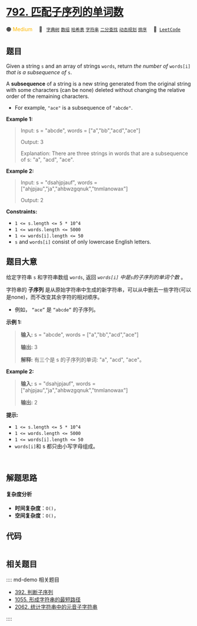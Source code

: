 # [792. 匹配子序列的单词数](https://leetcode.com/problems/number-of-matching-subsequences)

🟠 <font color=#ffb800>Medium</font>&emsp; 🔖&ensp; [`字典树`](/leetcode/outline/tag/trie.md) [`数组`](/leetcode/outline/tag/array.md) [`哈希表`](/leetcode/outline/tag/hash-table.md) [`字符串`](/leetcode/outline/tag/string.md) [`二分查找`](/leetcode/outline/tag/binary-search.md) [`动态规划`](/leetcode/outline/tag/dynamic-programming.md) [`排序`](/leetcode/outline/tag/sorting.md)&emsp; 🔗&ensp;[`LeetCode`](https://leetcode.com/problems/number-of-matching-subsequences)


## 题目

Given a string `s` and an array of strings `words`, return _the number of_
`words[i]` _that is a subsequence of_ `s`.

A **subsequence** of a string is a new string generated from the original
string with some characters (can be none) deleted without changing the
relative order of the remaining characters.

  * For example, `"ace"` is a subsequence of `"abcde"`.



**Example 1:**

> Input: s = "abcde", words = ["a","bb","acd","ace"]
> 
> Output: 3
> 
> Explanation: There are three strings in words that are a subsequence of s: "a", "acd", "ace".

**Example 2:**

> Input: s = "dsahjpjauf", words = ["ahjpjau","ja","ahbwzgqnuk","tnmlanowax"]
> 
> Output: 2

**Constraints:**

  * `1 <= s.length <= 5 * 10^4`
  * `1 <= words.length <= 5000`
  * `1 <= words[i].length <= 50`
  * `s` and `words[i]` consist of only lowercase English letters.


## 题目大意

给定字符串 `s` 和字符串数组 `words`, 返回  _`words[i]` 中是`s`的子序列的单词个数_ 。

字符串的 **子序列** 是从原始字符串中生成的新字符串，可以从中删去一些字符(可以是none)，而不改变其余字符的相对顺序。

  * 例如， `“ace”` 是 `“abcde”` 的子序列。



**示例 1:**

> 
> 
> 
> 
> 
> **输入:** s = "abcde", words = ["a","bb","acd","ace"]
> 
> **输出:** 3
> 
> **解释:** 有三个是 s 的子序列的单词: "a", "acd", "ace"。

**Example 2:**

> 
> 
> 
> 
> 
> **输入:** s = "dsahjpjauf", words = ["ahjpjau","ja","ahbwzgqnuk","tnmlanowax"]
> 
> **输出:** 2
> 
> 



**提示:**

  * `1 <= s.length <= 5 * 10^4`
  * `1 <= words.length <= 5000`
  * `1 <= words[i].length <= 50`
  * `words[i]`和 s 都只由小写字母组成。

​​​​


## 解题思路

#### 复杂度分析

- **时间复杂度**：`O()`，
- **空间复杂度**：`O()`，

## 代码

```javascript

```

## 相关题目

:::: md-demo 相关题目
- [392. 判断子序列](./0392.md)
- [1055. 形成字符串的最短路径](https://leetcode.com/problems/shortest-way-to-form-string)
- [2062. 统计字符串中的元音子字符串](https://leetcode.com/problems/count-vowel-substrings-of-a-string)

::::
